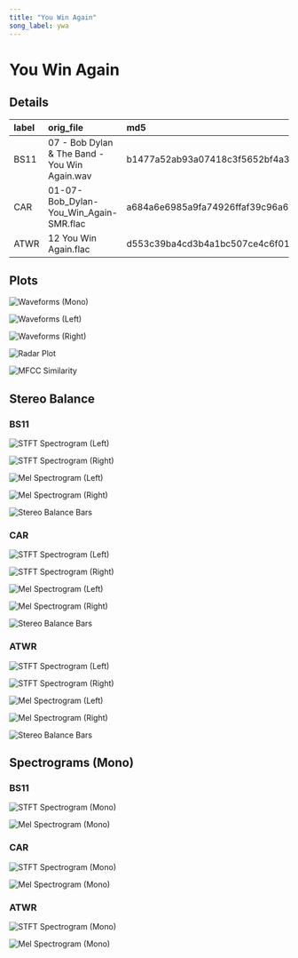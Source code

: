 ```yaml
---
title: "You Win Again"
song_label: ywa
---
```


# You Win Again

## Details

| label   | orig_file                                     | md5                              |   disc |   track |   duration_sec | duration_fmt   |   loudness |   loudness_left |   loudness_right |   loudness_balance |      rms |   rms_left |   rms_right |   rms_balance |    lr_corr |   spectral_centroid |
|:--------|:----------------------------------------------|:---------------------------------|-------:|--------:|---------------:|:---------------|-----------:|----------------:|-----------------:|-------------------:|---------:|-----------:|------------:|--------------:|-----------:|--------------------:|
| BS11    | 07 - Bob Dylan & The Band - You Win Again.wav | b1477a52ab93a07418c3f5652bf4a35a |      1 |       7 |         163.32 | 02:43:319      |   -17.7949 |        -18.2955 |         -16.8389 |          -1.45664  | 0.123804 |   0.122746 |    0.132382 |   -0.00963624 |  0.867048  |             1846.5  |
| CAR     | 01-07-Bob_Dylan-You_Win_Again-SMR.flac        | a684a6e6985a9fa74926ffaf39c96a68 |      1 |       7 |         163.32 | 02:43:319      |   -17.7949 |        -18.2956 |         -16.8365 |          -1.45915  | 0.123801 |   0.122741 |    0.13238  |   -0.00963863 |  0.867054  |             1731.98 |
| ATWR    | 12 You Win Again.flac                         | d553c39ba4cd3b4a1bc507ce4c6f01e1 |      2 |      12 |         161    | 02:41:000      |   -19.6669 |        -16.5081 |         -16.0371 |          -0.471011 | 0.106951 |   0.141479 |    0.16447  |   -0.0229913  | -0.0909201 |             1588.46 |

## Plots
![Waveforms (Mono)](ywa-waveforms_Mono.png)

![Waveforms (Left)](ywa-waveforms_L.png)

![Waveforms (Right)](ywa-waveforms_R.png)

![Radar Plot](ywa-radar_plot.png)

![MFCC Similarity](ywa-similarity_matrix.png)

## Stereo Balance

### BS11

![STFT Spectrogram (Left)](ywa-BS11_spectrogram_L.png)

![STFT Spectrogram (Right)](ywa-BS11_spectrogram_R.png)

![Mel Spectrogram (Left)](ywa-BS11_melspec_L.png)

![Mel Spectrogram (Right)](ywa-BS11_melspec_R.png)

![Stereo Balance Bars](ywa-BS11_balance.png)

### CAR

![STFT Spectrogram (Left)](ywa-CAR_spectrogram_L.png)

![STFT Spectrogram (Right)](ywa-CAR_spectrogram_R.png)

![Mel Spectrogram (Left)](ywa-CAR_melspec_L.png)

![Mel Spectrogram (Right)](ywa-CAR_melspec_R.png)

![Stereo Balance Bars](ywa-CAR_balance.png)

### ATWR

![STFT Spectrogram (Left)](ywa-ATWR_spectrogram_L.png)

![STFT Spectrogram (Right)](ywa-ATWR_spectrogram_R.png)

![Mel Spectrogram (Left)](ywa-ATWR_melspec_L.png)

![Mel Spectrogram (Right)](ywa-ATWR_melspec_R.png)

![Stereo Balance Bars](ywa-ATWR_balance.png)

## Spectrograms (Mono)

### BS11

![STFT Spectrogram (Mono)](ywa-BS11_spectrogram_Mono.png)

![Mel Spectrogram (Mono)](ywa-BS11_melspec_Mono.png)

### CAR

![STFT Spectrogram (Mono)](ywa-CAR_spectrogram_Mono.png)

![Mel Spectrogram (Mono)](ywa-CAR_melspec_Mono.png)

### ATWR

![STFT Spectrogram (Mono)](ywa-ATWR_spectrogram_Mono.png)

![Mel Spectrogram (Mono)](ywa-ATWR_melspec_Mono.png)

